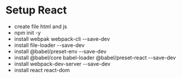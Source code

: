 # Setup React
- create file html and js
- npm init -y
- install webpak webpack-cli --save-dev
- install file-loader --save-dev 
- install @babel/preset-env --save-dev
- install @babel/core babel-loader @babel/preset-react --save-dev
- install webpack-dev-server --save-dev
- install react react-dom